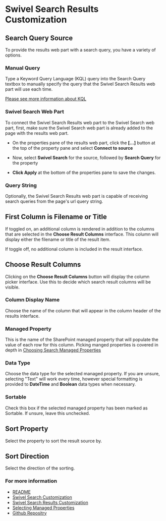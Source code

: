 # Swivel Search Results Customization

## Search Query Source

To provide the results web part with a search query, you have a variety of options.

### Manual Query

Type a Keyword Query Language (KQL) query into the Search Query textbox to manually specify the query that the Swivel Search Results web part will use each time.

[Please see more information about KQL](https://docs.microsoft.com/en-us/sharepoint/dev/general-development/keyword-query-language-kql-syntax-reference)

### Swivel Search Web Part

To connect the Swivel Search Results web part to the Swivel Search web part, first, make sure the Swivel Search web part is already added to the page with the results web part.

* On the properties pane of the results web part, click the **[...]** button at the top of the property pane and select **Connect to source**

* Now, select **Swivel Search** for the source, followed by **Search Query** for the property

* **Click Apply** at the bottom of the properties pane to save the changes.

### Query String

Optionally, the Swivel Search Results web part is capable of receiving search queries from the page's url query string.

## First Column is Filename or Title

If toggled on, an additional column is rendered in addition to the columns that are selected in the **Choose Result Columns** interface. This column will display either the filename or title of the result item.

If toggle off, no additional column is included in the result interface.

## Choose Result Columns

Clicking on the **Choose Result Columns** button will display the column picker interface. Use this to decide which search result columns will be visible.

### Column Display Name

Choose the name of the column that will appear in the column header of the results interface.

### Managed Property

This is the name of the SharePoint managed property that will populate the value of each row for this column. Picking manged properties is covered in depth in [Choosing Search Managed Properties](./Selecting-Managed-Properties.md)

### Data Type

Choose the data type for the selected managed property. If you are unsure, selecting "Text" will work every time, however special formatting is provided to **DateTime** and **Boolean** data types when necessary.

### Sortable

Check this box if the selected managed property has been marked as Sortable. If unsure, leave this unchecked.

## Sort Property

Select the property to sort the result source by.

## Sort Direction

Select the direction of the sorting.


### For more information

* [README](./README.md)
* [Swivel Search Customization](./Search-Customization.md)
* [Swivel Search Results Customization](./Results-Customization.md)
* [Selecting Managed Properties](./Selecting-Managed-Properties.md)
* [Github Repositry](
https://github.com/markgab/swivel-search)